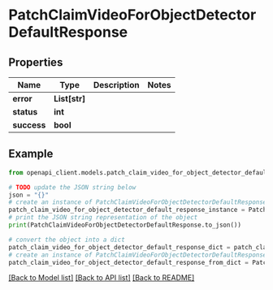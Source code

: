# PatchClaimVideoForObjectDetectorDefaultResponse


## Properties

Name | Type | Description | Notes
------------ | ------------- | ------------- | -------------
**error** | **List[str]** |  | 
**status** | **int** |  | 
**success** | **bool** |  | 

## Example

```python
from openapi_client.models.patch_claim_video_for_object_detector_default_response import PatchClaimVideoForObjectDetectorDefaultResponse

# TODO update the JSON string below
json = "{}"
# create an instance of PatchClaimVideoForObjectDetectorDefaultResponse from a JSON string
patch_claim_video_for_object_detector_default_response_instance = PatchClaimVideoForObjectDetectorDefaultResponse.from_json(json)
# print the JSON string representation of the object
print(PatchClaimVideoForObjectDetectorDefaultResponse.to_json())

# convert the object into a dict
patch_claim_video_for_object_detector_default_response_dict = patch_claim_video_for_object_detector_default_response_instance.to_dict()
# create an instance of PatchClaimVideoForObjectDetectorDefaultResponse from a dict
patch_claim_video_for_object_detector_default_response_from_dict = PatchClaimVideoForObjectDetectorDefaultResponse.from_dict(patch_claim_video_for_object_detector_default_response_dict)
```
[[Back to Model list]](../README.md#documentation-for-models) [[Back to API list]](../README.md#documentation-for-api-endpoints) [[Back to README]](../README.md)


